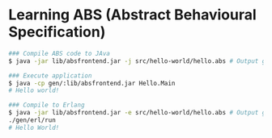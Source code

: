 # Learning ABS (Abstract Behavioural Specification)

```bash
### Compile ABS code to JAva
$ java -jar lib/absfrontend.jar -j src/hello-world/hello.abs # Output goes to gen/ directory

### Execute application
$ java -cp gen/:lib/absfrontend.jar Hello.Main 
# Hello world!

### Compile to Erlang
$ java -jar lib/absfrontend.jar -e src/hello-world/hello.abs # Output goes to gen/erl
./gen/erl/run
# Hello World!
```